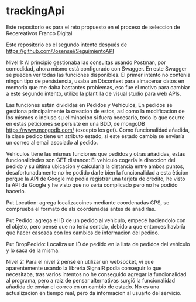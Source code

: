 # trackingApi
Este repositorio es para el reto propuesto en el proceso de seleccion de Recereativos Franco Digital

Este repositorio es el segundo intento después de https://github.com/Josensei/SeguimientoAPI 


Nivel 1:
Al principio gestionaba las consultas usando Postman, por comodidad, ahora mismo está configurado con Swagger.
En este Swagger se pueden ver todas las funciones disponibles. 
El primer intento no contenia ningun tipo de persistencia, usaba un Dbcontext para almacenar datos en memoria que me daba bastantes problemas,
eso fue el motivo para cambiar a este segundo intento, utilizo la plantilla de visual studio para web APIs.

Las funciones están divididas en Pedidos y Vehiculos, En pedidos se gestiona principalmente la creacion de estos, así como la modificacion de los mismos 
o incluso su eliminacion si fuera necesario, todo lo que ocurre en estas peticiones se persiste en una BDD, de mongoDB https://www.mongodb.com/ (excepto los get). 
Como funcionalidad añadida, la clase pedido tiene un atributo estado, si este estado cambia se enviaría un correo al email asociado al pedido.

Vehiculos tiene las mismas funciones que pedidos y otras añadidas, estas funcionalidades son
GET distance: El vehiculo cogería la direccion del pedido y su última  ubicacion y calcularía la distancia entre ambos puntos, 
desafortunadamente no he podido darle bien la funcionalidad a esta èticion porque la API de Google me pedía registrar una tarjeta de crédito,
he visto la API de Google y he visto que no sería complicado pero no he podido hacerlo.

Put Location: agrega localizacoines mediante coordenadas GPS, se comprueba el formato de als coordenadas antes de añadirlas.

Put Pedido: agrega el ID de un pedido al vehiculo, empecé haciendolo con el objeto, pero pensé que no tenia sentido, debido a que entonces
havbría que hacer cascada con los cambios de informacion del pedido.

Put DropPedido: Localiza un ID de pedido en la lista de pedidos del vehiculo y lo saca de la misma.


Nivel 2: Para el nivel 2 pensé en utilizar un websocket, vi que aparentemente usando la libreria SignalR podia conseguir lo que necesitaba, tras varios intentos
no he conseguido agregar la funcionalidad al programa, pero a raiz de pensar alternativas surgió la funcionalidad añadida de enviar el correo en un cambio de estado. 
No es una actualizacion en tiempo real, pero da informacion al usuarto del servicio.
